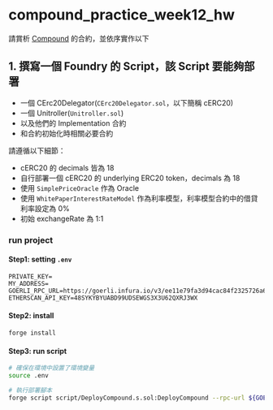 # compound_practice_week12_hw
請賞析 [Compound](https://docs.compound.finance/v2/) 的合約，並依序實作以下

## 1. 撰寫一個 Foundry 的 Script，該 Script 要能夠部署
- 一個 CErc20Delegator(`CErc20Delegator.sol`，以下簡稱 cERC20)
- 一個 Unitroller(`Unitroller.sol`)
- 以及他們的 Implementation 合約
- 和合約初始化時相關必要合約

請遵循以下細節：

- cERC20 的 decimals 皆為 18
- 自行部署一個 cERC20 的 underlying ERC20 token，decimals 為 18
- 使用 `SimplePriceOracle` 作為 Oracle
- 使用 `WhitePaperInterestRateModel` 作為利率模型，利率模型合約中的借貸利率設定為 0%
- 初始 exchangeRate 為 1:1

### run project

#### Step1: setting `.env`
```
PRIVATE_KEY=
MY_ADDRESS=
GOERLI_RPC_URL=https://goerli.infura.io/v3/ee11e79fa3d94cac84f2325726a61ba0
ETHERSCAN_API_KEY=48SYKYBYUABD99UDSEWGS3X3U62QXRJ3WX
```
#### Step2: install
```
forge install
```
#### Step3: run script
```bash
# 確保在環境中設置了環境變量
source .env

# 執行部署腳本
forge script script/DeployCompound.s.sol:DeployCompound --rpc-url ${GOERLI_RPC_URL} --broadcast --verify
```
